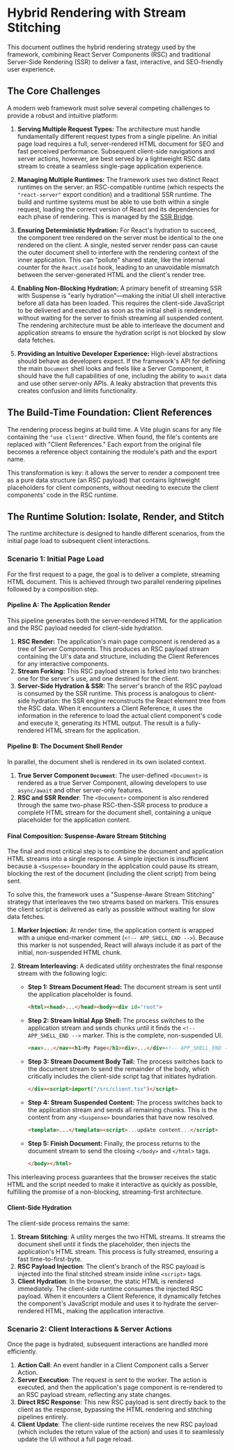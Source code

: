 # Hybrid Rendering with Stream Stitching

This document outlines the hybrid rendering strategy used by the framework, combining React Server Components (RSC) and traditional Server-Side Rendering (SSR) to deliver a fast, interactive, and SEO-friendly user experience.

## The Core Challenges

A modern web framework must solve several competing challenges to provide a robust and intuitive platform:

1.  **Serving Multiple Request Types:** The architecture must handle fundamentally different request types from a single pipeline. An initial page load requires a full, server-rendered HTML document for SEO and fast perceived performance. Subsequent client-side navigations and server actions, however, are best served by a lightweight RSC data stream to create a seamless single-page application experience.

2.  **Managing Multiple Runtimes:** The framework uses two distinct React runtimes on the server: an RSC-compatible runtime (which respects the `"react-server"` export condition) and a traditional SSR runtime. The build and runtime systems must be able to use both within a single request, loading the correct version of React and its dependencies for each phase of rendering. This is managed by the [SSR Bridge](./ssrBridge.md).

3.  **Ensuring Deterministic Hydration:** For React's hydration to succeed, the component tree rendered on the server must be identical to the one rendered on the client. A single, nested server render pass can cause the outer document shell to interfere with the rendering context of the inner application. This can "pollute" shared state, like the internal counter for the `React.useId` hook, leading to an unavoidable mismatch between the server-generated HTML and the client's render tree.

4.  **Enabling Non-Blocking Hydration:** A primary benefit of streaming SSR with Suspense is "early hydration"—making the initial UI shell interactive before all data has been loaded. This requires the client-side JavaScript to be delivered and executed as soon as the initial shell is rendered, without waiting for the server to finish streaming all suspended content. The rendering architecture must be able to interleave the document and application streams to ensure the hydration script is not blocked by slow data fetches.

5.  **Providing an Intuitive Developer Experience:** High-level abstractions should behave as developers expect. If the framework's API for defining the main `Document` shell looks and feels like a Server Component, it should have the full capabilities of one, including the ability to `await` data and use other server-only APIs. A leaky abstraction that prevents this creates confusion and limits functionality.

## The Build-Time Foundation: Client References

The rendering process begins at build time. A Vite plugin scans for any file containing the `"use client"` directive. When found, the file's contents are replaced with "Client References." Each export from the original file becomes a reference object containing the module's path and the export name.

This transformation is key: it allows the server to render a component tree as a pure data structure (an RSC payload) that contains lightweight placeholders for client components, without needing to execute the client components' code in the RSC runtime.

## The Runtime Solution: Isolate, Render, and Stitch

The runtime architecture is designed to handle different scenarios, from the initial page load to subsequent client interactions.

### Scenario 1: Initial Page Load

For the first request to a page, the goal is to deliver a complete, streaming HTML document. This is achieved through two parallel rendering pipelines followed by a composition step.

#### Pipeline A: The Application Render

This pipeline generates both the server-rendered HTML for the application and the RSC payload needed for client-side hydration.

1.  **RSC Render:** The application's main page component is rendered as a tree of Server Components. This produces an RSC payload stream containing the UI's data and structure, including the Client References for any interactive components.
2.  **Stream Forking:** This RSC payload stream is forked into two branches: one for the server's use, and one destined for the client.
3.  **Server-Side Hydration & SSR:** The server's branch of the RSC payload is consumed by the SSR runtime. This process is analogous to client-side hydration: the SSR engine reconstructs the React element tree from the RSC data. When it encounters a Client Reference, it uses the information in the reference to load the actual client component's code and execute it, generating its HTML output. The result is a fully-rendered HTML stream for the application.

#### Pipeline B: The Document Shell Render

In parallel, the document shell is rendered in its own isolated context.

1.  **True Server Component `Document`**: The user-defined `<Document>` is rendered as a true Server Component, allowing developers to use `async/await` and other server-only features.
2.  **RSC and SSR Render**: The `<Document>` component is also rendered through the same two-phase RSC-then-SSR process to produce a complete HTML stream for the document shell, containing a unique placeholder for the application content.

#### Final Composition: Suspense-Aware Stream Stitching

The final and most critical step is to combine the document and application HTML streams into a single response. A simple injection is insufficient because a `<Suspense>` boundary in the application could pause its stream, blocking the rest of the document (including the client script) from being sent.

To solve this, the framework uses a "Suspense-Aware Stream Stitching" strategy that interleaves the two streams based on markers. This ensures the client script is delivered as early as possible without waiting for slow data fetches.

1.  **Marker Injection:** At render time, the application content is wrapped with a unique end-marker comment (`<!-- APP_SHELL_END -->`). Because this marker is not suspended, React will always include it as part of the initial, non-suspended HTML chunk.

2.  **Stream Interleaving:** A dedicated utility orchestrates the final response stream with the following logic:
    *   **Step 1: Stream Document Head:** The document stream is sent until the application placeholder is found.
        ```html
        <html><head>...</head><body><div id="root">
        ```
    *   **Step 2: Stream Initial App Shell:** The process switches to the application stream and sends chunks until it finds the `<!-- APP_SHELL_END -->` marker. This is the complete, non-suspended UI.
        ```html
        <nav>...</nav><h1>My Page</h1><div>...</div><!-- APP_SHELL_END -->
        ```
    *   **Step 3: Stream Document Body Tail:** The process switches back to the document stream to send the remainder of the body, which critically includes the client-side script tag that initiates hydration.
        ```html
        </div><script>import("/src/client.tsx")</script>
        ```
    *   **Step 4: Stream Suspended Content:** The process switches back to the application stream and sends all remaining chunks. This is the content from any `<Suspense>` boundaries that have now resolved.
        ```html
        <template>...</template><script>...update content...</script>
        ```
    *   **Step 5: Finish Document:** Finally, the process returns to the document stream to send the closing `</body>` and `</html>` tags.
        ```html
        </body></html>
        ```

This interleaving process guarantees that the browser receives the static HTML and the script needed to make it interactive as quickly as possible, fulfilling the promise of a non-blocking, streaming-first architecture.

#### Client-Side Hydration

The client-side process remains the same:

1.  **Stream Stitching**: A utility merges the two HTML streams. It streams the document shell until it finds the placeholder, then injects the application's HTML stream. This process is fully streamed, ensuring a fast time-to-first-byte.
2.  **RSC Payload Injection**: The client's branch of the RSC payload is injected into the final stitched stream inside inline `<script>` tags.
3.  **Client Hydration**: In the browser, the static HTML is rendered immediately. The client-side runtime consumes the injected RSC payload. When it encounters a Client Reference, it dynamically fetches the component's JavaScript module and uses it to hydrate the server-rendered HTML, making the application interactive.

### Scenario 2: Client Interactions & Server Actions

Once the page is hydrated, subsequent interactions are handled more efficiently.

1.  **Action Call**: An event handler in a Client Component calls a Server Action.
2.  **Server Execution**: The request is sent to the worker. The action is executed, and then the application's page component is re-rendered to an RSC payload stream, reflecting any state changes.
3.  **Direct RSC Response**: This new RSC payload is sent directly back to the client as the response, bypassing the HTML rendering and stitching pipelines entirely.
4.  **Client Update**: The client-side runtime receives the new RSC payload (which includes the return value of the action) and uses it to seamlessly update the UI without a full page reload.
